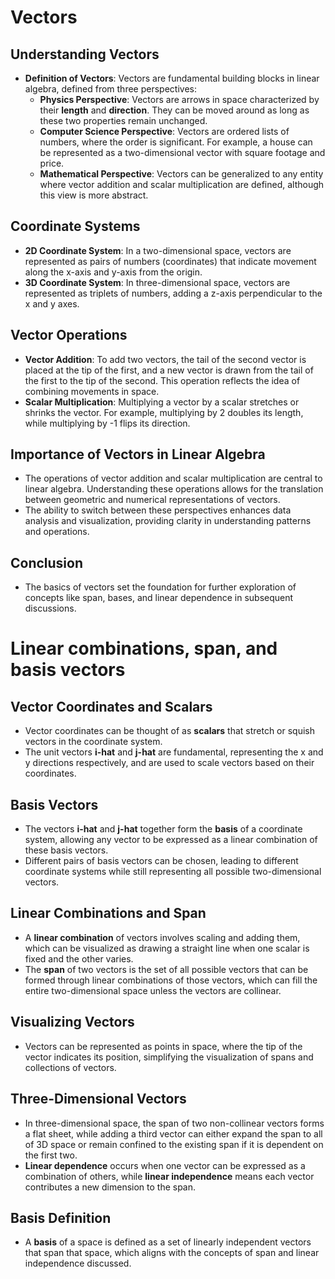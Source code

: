 # Vectors
## Understanding Vectors

- **Definition of Vectors**: Vectors are fundamental building blocks in linear algebra, defined from three perspectives: 
  - **Physics Perspective**: Vectors are arrows in space characterized by their **length** and **direction**. They can be moved around as long as these two properties remain unchanged.
  - **Computer Science Perspective**: Vectors are ordered lists of numbers, where the order is significant. For example, a house can be represented as a two-dimensional vector with square footage and price.
  - **Mathematical Perspective**: Vectors can be generalized to any entity where vector addition and scalar multiplication are defined, although this view is more abstract.

## Coordinate Systems

- **2D Coordinate System**: In a two-dimensional space, vectors are represented as pairs of numbers (coordinates) that indicate movement along the x-axis and y-axis from the origin.
- **3D Coordinate System**: In three-dimensional space, vectors are represented as triplets of numbers, adding a z-axis perpendicular to the x and y axes.

## Vector Operations

- **Vector Addition**: To add two vectors, the tail of the second vector is placed at the tip of the first, and a new vector is drawn from the tail of the first to the tip of the second. This operation reflects the idea of combining movements in space.
- **Scalar Multiplication**: Multiplying a vector by a scalar stretches or shrinks the vector. For example, multiplying by 2 doubles its length, while multiplying by -1 flips its direction.

## Importance of Vectors in Linear Algebra

- The operations of vector addition and scalar multiplication are central to linear algebra. Understanding these operations allows for the translation between geometric and numerical representations of vectors.
- The ability to switch between these perspectives enhances data analysis and visualization, providing clarity in understanding patterns and operations. 

## Conclusion

- The basics of vectors set the foundation for further exploration of concepts like span, bases, and linear dependence in subsequent discussions.

# Linear combinations, span, and basis vectors
## Vector Coordinates and Scalars
- Vector coordinates can be thought of as **scalars** that stretch or squish vectors in the coordinate system.
- The unit vectors **i-hat** and **j-hat** are fundamental, representing the x and y directions respectively, and are used to scale vectors based on their coordinates.

## Basis Vectors
- The vectors **i-hat** and **j-hat** together form the **basis** of a coordinate system, allowing any vector to be expressed as a linear combination of these basis vectors.
- Different pairs of basis vectors can be chosen, leading to different coordinate systems while still representing all possible two-dimensional vectors.

## Linear Combinations and Span
- A **linear combination** of vectors involves scaling and adding them, which can be visualized as drawing a straight line when one scalar is fixed and the other varies.
- The **span** of two vectors is the set of all possible vectors that can be formed through linear combinations of those vectors, which can fill the entire two-dimensional space unless the vectors are collinear.

## Visualizing Vectors
- Vectors can be represented as points in space, where the tip of the vector indicates its position, simplifying the visualization of spans and collections of vectors.

## Three-Dimensional Vectors
- In three-dimensional space, the span of two non-collinear vectors forms a flat sheet, while adding a third vector can either expand the span to all of 3D space or remain confined to the existing span if it is dependent on the first two.
- **Linear dependence** occurs when one vector can be expressed as a combination of others, while **linear independence** means each vector contributes a new dimension to the span.

## Basis Definition
- A **basis** of a space is defined as a set of linearly independent vectors that span that space, which aligns with the concepts of span and linear independence discussed.
